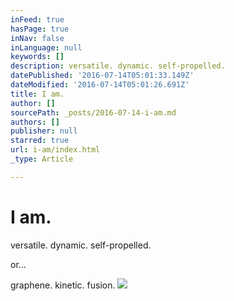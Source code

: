 ```yaml
---
inFeed: true
hasPage: true
inNav: false
inLanguage: null
keywords: []
description: versatile. dynamic. self-propelled.
datePublished: '2016-07-14T05:01:33.149Z'
dateModified: '2016-07-14T05:01:26.691Z'
title: I am.
author: []
sourcePath: _posts/2016-07-14-i-am.md
authors: []
publisher: null
starred: true
url: i-am/index.html
_type: Article

---
```

# I am.

versatile. dynamic. self-propelled.

or...

graphene. kinetic. fusion.
![](https://the-grid-user-content.s3-us-west-2.amazonaws.com/a83e1455-f86b-4e8b-b9ac-45b7aafa2cfb.jpg)